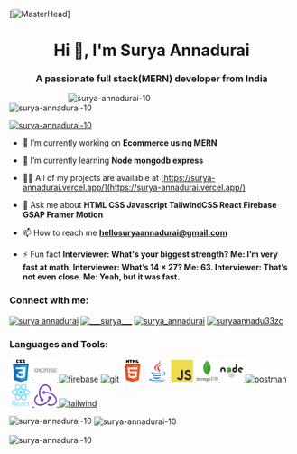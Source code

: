 [![MasterHead](https://media.licdn.com/dms/image/v2/D4D16AQEzqDAWQAOeMQ/profile-displaybackgroundimage-shrink_350_1400/B4DZZsQTCCGcAk-/0/1745572939737?e=1750896000&v=beta&t=28VOfoUCEvNIGPTDkz6SRM8Xfsm6LpwARdaq_6ZY90A)]
<h1 align="center">Hi 👋, I'm Surya Annadurai</h1>
<h3 align="center">A passionate full stack(MERN) developer from India</h3>
<img align="right" width=400 src="https://i.pinimg.com/originals/91/6b/1c/916b1c0b9788ad87b9ccdfc71bbdadf3.gif" alt="surya-annadurai-10" />

<p align="left"> <img src="https://komarev.com/ghpvc/?username=surya-annadurai-10&label=Profile%20views&color=0e75b6&style=flat" alt="surya-annadurai-10" /> </p>

<p align="left"> <a href="https://github.com/ryo-ma/github-profile-trophy"><img src="https://github-profile-trophy.vercel.app/?username=surya-annadurai-10" alt="surya-annadurai-10" /></a> </p>

- 🔭 I’m currently working on **Ecommerce using MERN**

- 🌱 I’m currently learning **Node mongodb express**

- 👨‍💻 All of my projects are available at [https://surya-annadurai.vercel.app/](https://surya-annadurai.vercel.app/)

- 💬 Ask me about **HTML CSS Javascript TailwindCSS React Firebase GSAP Framer Motion**

- 📫 How to reach me **hellosuryaannadurai@gmail.com**

- ⚡ Fun fact **Interviewer: What's your biggest strength? Me: I’m very fast at math. Interviewer: What’s 14 × 27? Me: 63. Interviewer: That’s not even close. Me: Yeah, but it was fast.**

<h3 align="left">Connect with me:</h3>
<p align="left">
<a href="https://www.linkedin.com/in/surya-annadurai-519335290/" target="blank"><img align="center" src="https://raw.githubusercontent.com/rahuldkjain/github-profile-readme-generator/master/src/images/icons/Social/linked-in-alt.svg" alt="surya annadurai" height="30" width="40" /></a>
<a href="https://instagram.com/___surya___" target="blank"><img align="center" src="https://raw.githubusercontent.com/rahuldkjain/github-profile-readme-generator/master/src/images/icons/Social/instagram.svg" alt="___surya___" height="30" width="40" /></a>
<a href="https://www.leetcode.com/surya_annadurai" target="blank"><img align="center" src="https://raw.githubusercontent.com/rahuldkjain/github-profile-readme-generator/master/src/images/icons/Social/leet-code.svg" alt="surya_annadurai" height="30" width="40" /></a>
<a href="https://auth.geeksforgeeks.org/user/suryaannadu33zc" target="blank"><img align="center" src="https://raw.githubusercontent.com/rahuldkjain/github-profile-readme-generator/master/src/images/icons/Social/geeks-for-geeks.svg" alt="suryaannadu33zc" height="30" width="40" /></a>
</p>

<h3 align="left">Languages and Tools:</h3>
<p align="left"> <a href="https://www.w3schools.com/css/" target="_blank" rel="noreferrer"> <img src="https://raw.githubusercontent.com/devicons/devicon/master/icons/css3/css3-original-wordmark.svg" alt="css3" width="40" height="40"/> </a> <a href="https://expressjs.com" target="_blank" rel="noreferrer"> <img src="https://raw.githubusercontent.com/devicons/devicon/master/icons/express/express-original-wordmark.svg" alt="express" width="40" height="40"/> </a> <a href="https://firebase.google.com/" target="_blank" rel="noreferrer"> <img src="https://www.vectorlogo.zone/logos/firebase/firebase-icon.svg" alt="firebase" width="40" height="40"/> </a> <a href="https://git-scm.com/" target="_blank" rel="noreferrer"> <img src="https://www.vectorlogo.zone/logos/git-scm/git-scm-icon.svg" alt="git" width="40" height="40"/> </a> <a href="https://www.w3.org/html/" target="_blank" rel="noreferrer"> <img src="https://raw.githubusercontent.com/devicons/devicon/master/icons/html5/html5-original-wordmark.svg" alt="html5" width="40" height="40"/> </a> <a href="https://www.java.com" target="_blank" rel="noreferrer"> <img src="https://raw.githubusercontent.com/devicons/devicon/master/icons/java/java-original.svg" alt="java" width="40" height="40"/> </a> <a href="https://developer.mozilla.org/en-US/docs/Web/JavaScript" target="_blank" rel="noreferrer"> <img src="https://raw.githubusercontent.com/devicons/devicon/master/icons/javascript/javascript-original.svg" alt="javascript" width="40" height="40"/> </a> <a href="https://www.mongodb.com/" target="_blank" rel="noreferrer"> <img src="https://raw.githubusercontent.com/devicons/devicon/master/icons/mongodb/mongodb-original-wordmark.svg" alt="mongodb" width="40" height="40"/> </a> <a href="https://nodejs.org" target="_blank" rel="noreferrer"> <img src="https://raw.githubusercontent.com/devicons/devicon/master/icons/nodejs/nodejs-original-wordmark.svg" alt="nodejs" width="40" height="40"/> </a> <a href="https://postman.com" target="_blank" rel="noreferrer"> <img src="https://www.vectorlogo.zone/logos/getpostman/getpostman-icon.svg" alt="postman" width="40" height="40"/> </a> <a href="https://reactjs.org/" target="_blank" rel="noreferrer"> <img src="https://raw.githubusercontent.com/devicons/devicon/master/icons/react/react-original-wordmark.svg" alt="react" width="40" height="40"/> </a> <a href="https://redux.js.org" target="_blank" rel="noreferrer"> <img src="https://raw.githubusercontent.com/devicons/devicon/master/icons/redux/redux-original.svg" alt="redux" width="40" height="40"/> </a> <a href="https://tailwindcss.com/" target="_blank" rel="noreferrer"> <img src="https://www.vectorlogo.zone/logos/tailwindcss/tailwindcss-icon.svg" alt="tailwind" width="40" height="40"/> </a> </p>

<p><img align="left" src="https://github-readme-stats.vercel.app/api/top-langs?username=surya-annadurai-10&show_icons=true&locale=en&layout=compact" alt="surya-annadurai-10" /></p>

<p>&nbsp;<img align="center" src="https://github-readme-stats.vercel.app/api?username=surya-annadurai-10&show_icons=true&locale=en" alt="surya-annadurai-10" /></p>

<p><img align="center" src="https://github-readme-streak-stats.herokuapp.com/?user=surya-annadurai-10&" alt="surya-annadurai-10" /></p>
